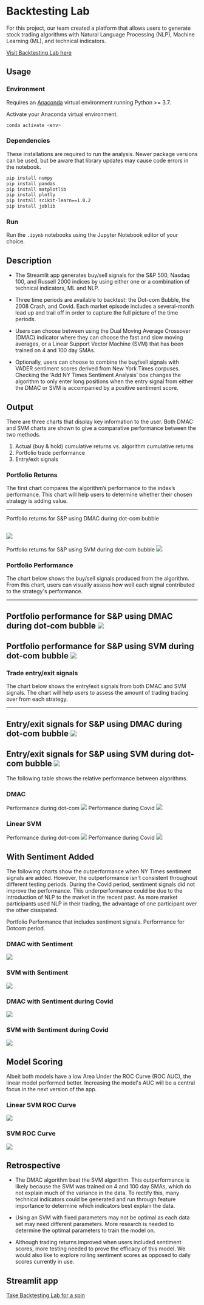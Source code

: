 # Backtesting Lab

For this project, our team created a platform that allows users to generate stock trading algorithms with  Natural Language Processing (NLP), Machine Learning (ML), and technical indicators.

[Visit Backtesting Lab here](https://adamgulyas-project-2-app-d3jkvd.streamlitapp.com/)

## Usage

### Environment

Requires an [Anaconda](https://www.anaconda.com/products/distribution) virtual environment running Python >= 3.7.

Activate your Anaconda virtual environment.
```sh
conda activate <env>
```

### Dependencies

These installations are required to run the analysis. Newer package versions can be used, but be aware that library updates may cause code errors in the notebook.

```sh
pip install numpy
pip install pandas
pip install matplotlib
pip install plotly
pip install scikit-learn==1.0.2
pip install joblib
```

### Run

Run the `.ipynb` notebooks using the Jupyter Notebook editor of your choice.

## Description

* The Streamlit app generates buy/sell signals for the S&P 500, Nasdaq 100, and Russell 2000 indices by using either one or a combination of technical indicators, ML and NLP.

* Three time periods are available to backtest: the Dot-com Bubble, the 2008 Crash, and Covid. Each market episode includes a several-month lead up and trail off in order to capture the full picture of the time periods.

* Users can choose between using the Dual Moving Average Crossover (DMAC) indicator where they can choose the fast and slow moving averages, or a Linear Support Vector Machine (SVM) that has been trained on 4 and 100 day SMAs.

* Optionally, users can choose to combine the buy/sell signals with VADER sentiment scores derived from New York Times corpuses. Checking the ‘Add NY Times Sentiment Analysis’ box changes the algorithm to only enter long positions when the entry signal from either the DMAC or SVM is accompanied by a positive sentiment score.

## Output

There are three charts that display key information to the user.  Both DMAC and SVM charts are shown to give a comparative performance between the two methods.

  1. Actual (buy & hold) cumulative returns vs. algorithm cumulative returns
  2. Portfolio trade performance
  3. Entry/exit signals

### Portfolio Returns

The first chart compares the algorithm’s performance to the index’s performance. This chart will help users to determine whether their chosen strategy is adding value.

---
Portfolio returns for S&P using DMAC during dot-com bubble

![](images/dmac_sp_port_ret_dotcom.png)
---
Portfolio returns for S&P using SVM during dot-com bubble
![](images/svm_sp_port_ret_dotcom.png)

### Portfolio Performance

The chart below shows the buy/sell signals produced from the algorithm. From this chart, users can visually assess how well each signal contributed to the strategy's performance.

---
Portfolio performance for S&P using DMAC during dot-com bubble
![](images/dmac_sp_port_perf_dotcom.png)
---
Portfolio performance for S&P using SVM during dot-com bubble
![](images/svm_sp_port_perf_dotcom.png)
---
### Trade entry/exit signals
The chart below shows the entry/exit signals from both DMAC and SVM signals.  The chart will help users to assess the amount of trading trading over from each strategy.

---
Entry/exit signals for S&P using DMAC during dot-com bubble
![](images/dmac_sp_entry_exit_dotcom.png)
---
Entry/exit signals for S&P using SVM during dot-com bubble
![](images/svm_sp_entry_exit_dotcom.png)
---
The following table shows the relative performance between algorithms.

### DMAC
Performance during dot-com
![](images/dmac_sp_eval_dotcom.PNG)
Performance during Covid
![](images/dmac_sp_eval_covid.PNG)

### Linear SVM
Performance during dot-com
![](images/svm_sp_eval_dotcom.PNG)
Performance during Covid
![](images/svm_sp_eval_covid.PNG)

## With Sentiment Added

The following charts show the outperformance when NY Times sentiment signals are added. However, the outperformance isn't consistent throughout different testing periods. During the Covid period, sentiment signals did not improve the performance. This underperformance could be due to the introduction of NLP to the market in the recent past. As more market participants used NLP in their trading, the advantage of one participant over the other dissipated.

Portfolio Performance that includes sentiment signals. Performance for Dotcom period.

### DMAC with Sentiment

![](images/dmac_senti_sp_eval_dotcom.PNG)

### SVM with Sentiment

![](images/svm_senti_sp_eval_dotcom.PNG)

### DMAC with Sentiment during Covid

![](images/dmac_senti_sp_eval_covid.PNG)

### SVM with Sentiment during Covid

![](images/svm_senti_sp_eval_covid.PNG)

## Model Scoring

Albeit both models have a low Area Under the ROC Curve (ROC AUC), the linear model performed better. Increasing the model's AUC will be a central focus in the next version of the app.

### Linear SVM ROC Curve

![](images/linear_svm_roc_curve.png)


### SVM ROC Curve

![](images/svm_roc_curve.png)


## Retrospective

* The DMAC algorithm beat the SVM algorithm. This outperformance is likely because the SVM was trained on 4 and 100 day SMAs, which do not explain much of the variance in the data. To rectify this, many technical indicators could be generated and run through feature importance to determine which indicators best explain the data.

* Using an SVM with fixed parameters may not be optimal as each data set may need different parameters. More research is needed to determine the optimal parameters to train the model on.

* Although trading returns improved when users included sentiment scores, more testing needed to prove the efficacy of this model. We would also like to explore rolling sentiment scores as opposed to daily scores currently in use.


## Streamlit app

[Take Backtesting Lab for a spin](https://adamgulyas-project-2-app-d3jkvd.streamlitapp.com/)



